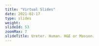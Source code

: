 ```yaml
---
title: "Virtual Slides"
date: 2021-02-17
type: slides
weight:
slideId: 53
zoomMax: 7
slideTitle: Ureter. Human. H&E or Masson.
---
```

